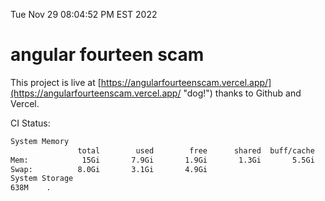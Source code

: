 Tue Nov 29 08:04:52 PM EST 2022

# angular fourteen scam


This project is live at [https://angularfourteenscam.vercel.app/](https://angularfourteenscam.vercel.app/ "dog!") thanks to Github and Vercel.

CI Status: 

```bash
System Memory
               total        used        free      shared  buff/cache   available
Mem:            15Gi       7.9Gi       1.9Gi       1.3Gi       5.5Gi       5.7Gi
Swap:          8.0Gi       3.1Gi       4.9Gi
System Storage
638M	.
```
